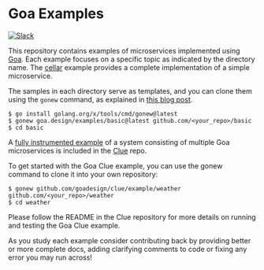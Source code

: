 # Goa Examples

[![Slack](https://img.shields.io/badge/slack-gophers-orange.svg?style=flat)](https://gophers.slack.com/messages/goa/)

This repository contains examples of microservices implemented using
[Goa](https://github.com/goadesign/goa). Each example focuses on a specific topic as indicated by
the directory name. The [cellar](https://github.com/goadesign/examples/tree/master/cellar) example
provides a complete implementation of a simple microservice.

The samples in each directory serve as templates, and you can clone them using the `gonew` command, as explained in [this blog post](https://go.dev/blog/gonew).

```shell
$ go install golang.org/x/tools/cmd/gonew@latest
$ gonew goa.design/examples/basic@latest github.com/<your_repo>/basic
$ cd basic
```

A [fully instrumented example](https://github.com/goadesign/clue/tree/main/example/weather) of a
system consisting of multiple Goa microservices is included in the [Clue](https://github.com/goadesign/clue) repo.

To get started with the Goa Clue example, you can use the gonew command to clone it into your own repository:

```shell
$ gonew github.com/goadesign/clue/example/weather github.com/<your_repo>/weather
$ cd weather
```
Please follow the README in the Clue repository for more details on running and testing the Goa Clue example.

As you study each example consider contributing back by providing better or more complete docs,
adding clarifying comments to code or fixing any error you may run across!
